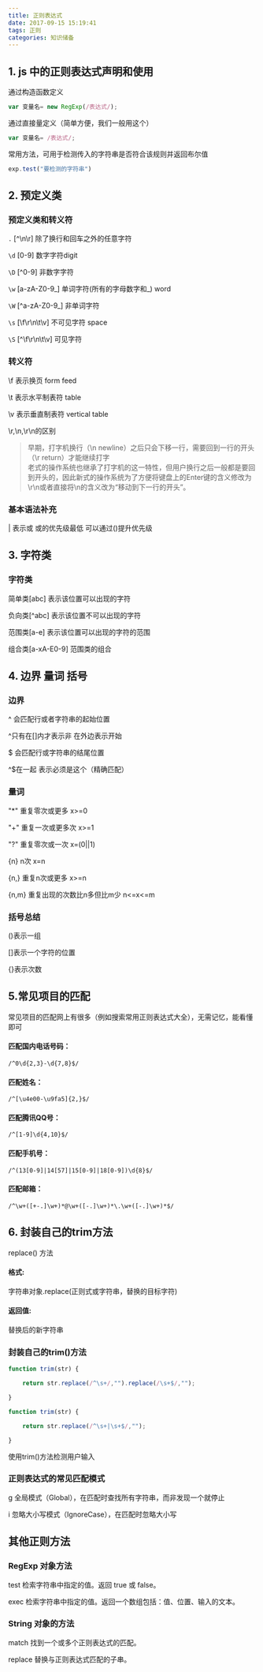 ```yaml
---
title: 正则表达式
date: 2017-09-15 15:19:41
tags: 正则
categories: 知识储备
---
```


## 1. js 中的正则表达式声明和使用
 
通过构造函数定义
```javascript
var 变量名= new RegExp(/表达式/);
```

通过直接量定义（简单方便，我们一般用这个）
```javascript
var 变量名= /表达式/;
```
常用方法，可用于检测传入的字符串是否符合该规则并返回布尔值
```javascript
exp.test("要检测的字符串")
```
## 2. 预定义类

### 预定义类和转义符

`.`      [^\n\r]        除了换行和回车之外的任意字符

`\d`   [0-9]          数字字符digit

`\D`   [^0-9]        非数字字符

`\w`   [a-zA-Z0-9\_]      单词字符(所有的字母数字和_) word

`\W`  [^a-zA-Z0-9_]    非单词字符

`\s`    [\f\r\n\t\v]  不可见字符 space

` \S `   [^\f\r\n\t\v] 可见字符

### 转义符

\f 表示换页 form feed

\t 表示水平制表符 table

\v 表示垂直制表符 vertical table

\r,\n,\r\n的区别

>早期，打字机换行（\n newline）之后只会下移一行，需要回到一行的开头（\r return）才能继续打字  
老式的操作系统也继承了打字机的这一特性，但用户换行之后一般都是要回到开头的，因此新式的操作系统为了方便将键盘上的Enter键的含义修改为\r\n或者直接将\n的含义改为“移动到下一行的开头”。

### 基本语法补充

| 表示或 或的优先级最低 可以通过()提升优先级

## 3.  字符类

### 字符类

简单类[abc] 表示该位置可以出现的字符

负向类[^abc] 表示该位置不可以出现的字符

范围类[a-e]  表示该位置可以出现的字符的范围

组合类[a-xA-E0-9] 范围类的组合


## 4.       边界 量词 括号

### 边界

^ 会匹配行或者字符串的起始位置

^只有在[]内才表示非 在外边表示开始

$ 会匹配行或字符串的结尾位置

^$在一起 表示必须是这个（精确匹配）

### 量词

"*"  重复零次或更多 x>=0

"+"  重复一次或更多次 x>=1

"?"  重复零次或一次  x=(0||1)

{n}   n次  x=n

{n,}  重复n次或更多  x>=n

{n,m} 重复出现的次数比n多但比m少 n<=x<=m

### 括号总结

()表示一组

[]表示一个字符的位置

{}表示次数

## 5.常见项目的匹配

常见项目的匹配网上有很多（例如搜索常用正则表达式大全），无需记忆，能看懂即可

#### 匹配国内电话号码：

`/^0\d{2,3}-\d{7,8}$/`

#### 匹配姓名：

`/^[\u4e00-\u9fa5]{2,}$/`

#### 匹配腾讯QQ号：

`/^[1-9]\d{4,10}$/`

#### 匹配手机号：

`/^(13[0-9]|14[57]|15[0-9]|18[0-9])\d{8}$/`

#### 匹配邮箱：

`/^\w+([+-.]\w+)*@\w+([-.]\w+)*\.\w+([-.]\w+)*$/`

## 6. 封装自己的trim方法

replace() 方法

#### 格式:

字符串对象.replace(正则式或字符串，替换的目标字符)

#### 返回值:

替换后的新字符串

### 封装自己的trim()方法
```javascript
function trim(str) {

    return str.replace(/^\s+/,"").replace(/\s+$/,"");

}

function trim(str) {

    return str.replace(/^\s+|\s+$/,"");

}
```

使用trim()方法检测用户输入

### 正则表达式的常见匹配模式

g 全局模式（Global），在匹配时查找所有字符串，而非发现一个就停止

i 忽略大小写模式（IgnoreCase），在匹配时忽略大小写

## 其他正则方法

### RegExp 对象方法

 test    检索字符串中指定的值。返回 true 或 false。

exec  检索字符串中指定的值。返回一个数组包括：值、位置、输入的文本。

### String 对象的方法

match        找到一个或多个正则表达式的匹配。

replace      替换与正则表达式匹配的子串。
